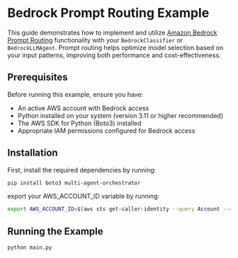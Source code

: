 # Bedrock Prompt Routing Example

This guide demonstrates how to implement and utilize [Amazon Bedrock Prompt Routing](https://docs.aws.amazon.com/bedrock/latest/userguide/prompt-routing.html) functionality with your `BedrockClassifier` or `BedrockLLMAgent`. Prompt routing helps optimize model selection based on your input patterns, improving both performance and cost-effectiveness.

## Prerequisites
Before running this example, ensure you have:

- An active AWS account with Bedrock access
- Python installed on your system (version 3.11 or higher recommended)
- The AWS SDK for Python (Boto3) installed
- Appropriate IAM permissions configured for Bedrock access

## Installation

First, install the required dependencies by running:

```bash
pip install boto3 multi-agent-orchestrator
```

export your AWS_ACCOUNT_ID variable by running:
```bash
export AWS_ACCOUNT_ID=$(aws sts get-caller-identity --query Account --output text)
```

## Running the Example

```bash
python main.py
```

